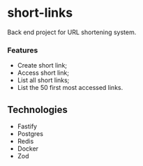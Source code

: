 # short-links

Back end project for URL shortening system.

### Features

- Create short link;
- Access short link;
- List all short links;
- List the 50 first most accessed links.

## Technologies

- Fastify
- Postgres
- Redis
- Docker
- Zod
